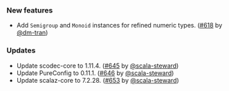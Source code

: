 ### New features

* Add `Semigroup` and `Monoid` instances for refined numeric types.
  ([#618][#618] by [@dm-tran][@dm-tran])

### Updates

* Update scodec-core to 1.11.4. ([#645][#645] by [@scala-steward][@scala-steward])
* Update PureConfig to 0.11.1. ([#646][#646] by [@scala-steward][@scala-steward])
* Update scalaz-core to 7.2.28. ([#653][#653] by [@scala-steward][@scala-steward])

[#618]: https://github.com/fthomas/refined/pull/618
[#645]: https://github.com/fthomas/refined/pull/645
[#646]: https://github.com/fthomas/refined/pull/646
[#653]: https://github.com/fthomas/refined/pull/653

[@dm-tran]: https://github.com/dm-tran
[@scala-steward]: https://github.com/scala-steward
